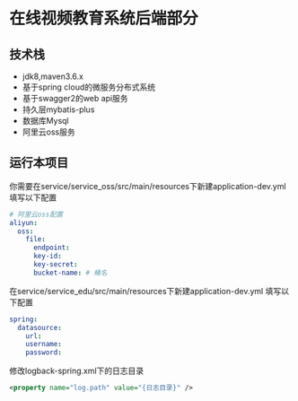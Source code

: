 # 在线视频教育系统后端部分

## 技术栈
- jdk8,maven3.6.x
- 基于spring cloud的微服务分布式系统
- 基于swagger2的web api服务
- 持久层mybatis-plus
- 数据库Mysql
- 阿里云oss服务

## 运行本项目
你需要在service/service_oss/src/main/resources下新建application-dev.yml
填写以下配置
```yaml
# 阿里云oss配置
aliyun:
  oss:
    file:
      endpoint: 
      key-id: 
      key-secret: 
      bucket-name: # 桶名
```

在service/service_edu/src/main/resources下新建application-dev.yml
填写以下配置
```yaml
spring:
  datasource:
    url: 
    username: 
    password: 
```

修改logback-spring.xml下的日志目录
```xml
<property name="log.path" value="{日志目录}" />
```
